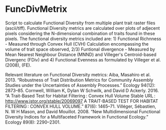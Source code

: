 # FuncDivMetrix

Script to calculate Functional Diversity from multiple plant trait raster files (ascii/tiff). Functional Diversity metrics are calculated over plots of adjecent pixels considering the N-dimensional combination of traits found in these pixels. The functional diversity metrics included are: 1) Functional Richnness - Measured through Convex Hull (CVH) Calculation encompassing the volume of trait space observed, 2/3) Funtional divergence - Measured by Mean Nearest Neighbour Distance (MNND) and Villeger's Centroid-based Divergenc (FDiv) and 4) Functional Evenness as formulated by Villeger et al. (2008), (FE). 

Relevant literature on Functional Diversity metrics: 
Aiba, Masahiro et al. 2013. “Robustness of Trait Distribution Metrics for Community Assembly Studies under the Uncertainties of Assembly Processes.” Ecology 94(12): 2873–85.
Cornwell, William K, Dylan W Schwilk, and David D Ackerly. 2016. “A Trait-Based Test for Habitat Filtering : Convex Hull Volume Stable URL : http://www.jstor.org/stable/20069097 A TRAIT-BASED TEST FOR HABITAT FILTERING : CONVEX HULL VOLUME.” 87(6): 1465–71.
Villéger, Sébastien, N. W H Mason, and David Mouillot. 2008. “New Multidimensional Functional Diversity Indices for a Multifaceted Framework in Functional Ecology.” Ecology 89(8): 2290–2301.



